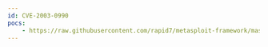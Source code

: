 ```yaml
---
id: CVE-2003-0990
pocs:
    - https://raw.githubusercontent.com/rapid7/metasploit-framework/master/modules/exploits/unix/webapp/squirrelmail_pgp_plugin.rb
---
```

